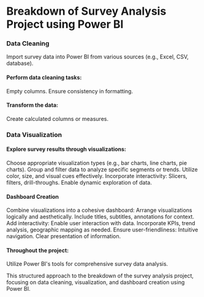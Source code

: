 # Breakdown of Survey Analysis Project using Power BI

### Data Cleaning
  Import survey data into Power BI from various sources (e.g., Excel, CSV, database).
  #### Perform data cleaning tasks:
  Empty columns.
  Ensure consistency in formatting.
  #### Transform the data:
  Create calculated columns or measures.

  ### Data Visualization
  #### Explore survey results through visualizations:
  Choose appropriate visualization types (e.g., bar charts, line charts, pie charts).
  Group and filter data to analyze specific segments or trends.
            Utilize color, size, and visual cues effectively.
        Incorporate interactivity:
            Slicers, filters, drill-throughs.
            Enable dynamic exploration of data.

  #### Dashboard Creation
  Combine visualizations into a cohesive dashboard:
            Arrange visualizations logically and aesthetically.
            Include titles, subtitles, annotations for context.
        Add interactivity:
            Enable user interaction with data.
            Incorporate KPIs, trend analysis, geographic mapping as needed.
        Ensure user-friendliness:
            Intuitive navigation.
            Clear presentation of information.

#### Throughout the project:
Utilize Power BI's tools for comprehensive survey data analysis.

This  structured approach to the breakdown of the survey analysis project, focusing on data cleaning, visualization, and dashboard creation using Power BI.
